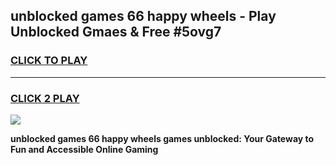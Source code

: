 
## unblocked games 66 happy wheels - Play Unblocked Gmaes & Free #5ovg7
<h3>
<a href="https://news.freeplayer.one?title=unblocked_games_66_happy_wheels&ref=03M">CLICK TO PLAY</a></h3>
<hr>

<h3>
<a href="https://news.freeplayer.one?title=unblocked_games_66_happy_wheels&ref=03M">CLICK 2 PLAY</a>
  
</h3>

<a href="https://news.freeplayer.one?title=unblocked_games_66_happy_wheels&ref=03M"><img src="https://clearcache.store/games.png"></a>


**unblocked games 66 happy wheels games unblocked: Your Gateway to Fun and Accessible Online Gaming**
